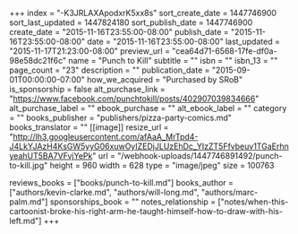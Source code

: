 +++
index = "-K3JRLAXApodxrK5xx8s"
sort_create_date = 1447746900
sort_last_updated = 1447824180
sort_publish_date = 1447746900
create_date = "2015-11-16T23:55:00-08:00"
publish_date = "2015-11-16T23:55:00-08:00"
date = "2015-11-16T23:55:00-08:00"
last_updated = "2015-11-17T21:23:00-08:00"
preview_url = "cea64d71-6568-17fe-df0a-98e58dc21f6c"
name = "Punch to Kill"
subtitle = ""
isbn = ""
isbn_13 = ""
page_count = "23"
description = ""
publication_date = "2015-09-01T00:00:00-07:00"
how_we_acquired = "Purchased by SRoB"
is_sponsorship = false
alt_purchase_link = "https://www.facebook.com/punchtokill/posts/402907039834666"
alt_purchase_label = ""
ebook_purchase = ""
alt_ebook_label = ""
category = ""
books_publisher = "publishers/pizza-party-comics.md"
books_translator = ""
[[image]]
resize_url = "http://lh3.googleusercontent.com/afAaA_MrTpd4-J4LkYJAzH4KsGW5yyG06xuwOyIZEDjJLUzEhDc_YIzZT5Ffvbeuv1TGaErhnyeahUT5BA7VFvjYePk"
url = "/webhook-uploads/1447746891492/punch-to-kill.jpg"
height = 960
width = 628
type = "image/jpeg"
size = 100763

reviews_books = ["books/punch-to-kill.md"]
books_author = ["authors/kevin-clarke.md", "authors/will-long.md", "authors/marc-palm.md"]
sponsorships_book = ""
notes_relationship = ["notes/when-this-cartoonist-broke-his-right-arm-he-taught-himself-how-to-draw-with-his-left.md"]
+++
